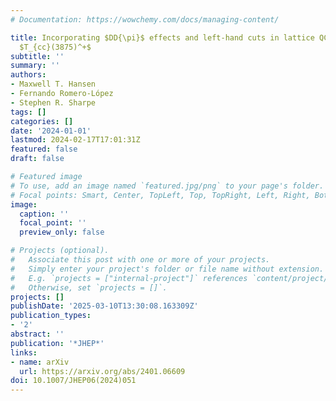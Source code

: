 ```yaml
---
# Documentation: https://wowchemy.com/docs/managing-content/

title: Incorporating $DD{\pi}$ effects and left-hand cuts in lattice QCD studies of the
  $T_{cc}(3875)^+$
subtitle: ''
summary: ''
authors:
- Maxwell T. Hansen
- Fernando Romero-López
- Stephen R. Sharpe
tags: []
categories: []
date: '2024-01-01'
lastmod: 2024-02-17T17:01:31Z
featured: false
draft: false

# Featured image
# To use, add an image named `featured.jpg/png` to your page's folder.
# Focal points: Smart, Center, TopLeft, Top, TopRight, Left, Right, BottomLeft, Bottom, BottomRight.
image:
  caption: ''
  focal_point: ''
  preview_only: false

# Projects (optional).
#   Associate this post with one or more of your projects.
#   Simply enter your project's folder or file name without extension.
#   E.g. `projects = ["internal-project"]` references `content/project/deep-learning/index.md`.
#   Otherwise, set `projects = []`.
projects: []
publishDate: '2025-03-10T13:30:08.163309Z'
publication_types:
- '2'
abstract: ''
publication: '*JHEP*'
links:
- name: arXiv
  url: https://arxiv.org/abs/2401.06609
doi: 10.1007/JHEP06(2024)051
---
```


